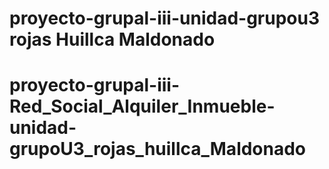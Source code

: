 # proyecto-grupal-iii-unidad-grupou3 rojas Huillca Maldonado
# proyecto-grupal-iii-Red_Social_Alquiler_Inmueble-unidad-grupoU3_rojas_huillca_Maldonado
